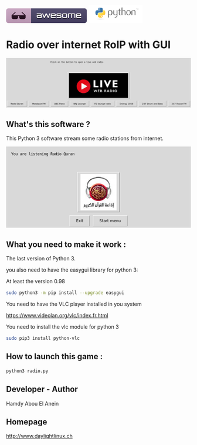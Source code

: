 ![Awesome](awesome.svg) ![Python](python.png)  

# Radio over internet RoIP with GUI


![Screenshot](screenshot3.png)


## What's this software ?  

This Python 3 software stream some radio stations from internet.


![Screenshot](screenshot4.png)


## What you need to make it work :  

The last version of Python 3.

you also need to have the easygui library for python 3:

At least the version 0.98

```sh
sudo python3 -m pip install --upgrade easygui 
```

You need to have the VLC player installed in you system 

https://www.videolan.org/vlc/index.fr.html

You need to install the vlc module for python 3

```sh
sudo pip3 install python-vlc
```

## How to launch this game :  

```sh
python3 radio.py
```  


## Developer - Author

Hamdy Abou El Anein

## Homepage

http://www.daylightlinux.ch 
